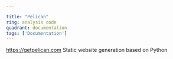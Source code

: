 ```yaml
---

title: "Pelican"
ring: analysis code
quadrant: documentation
tags: ['Documentation']
---
```

https://getpelican.com
Static website generation based on Python
